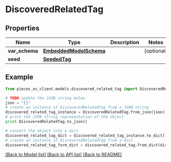# DiscoveredRelatedTag


## Properties

Name | Type | Description | Notes
------------ | ------------- | ------------- | -------------
**var_schema** | [**EmbeddedModelSchema**](EmbeddedModelSchema.md) |  | [optional] 
**seed** | [**SeededTag**](SeededTag.md) |  | 

## Example

```python
from pieces_os_client.models.discovered_related_tag import DiscoveredRelatedTag

# TODO update the JSON string below
json = "{}"
# create an instance of DiscoveredRelatedTag from a JSON string
discovered_related_tag_instance = DiscoveredRelatedTag.from_json(json)
# print the JSON string representation of the object
print DiscoveredRelatedTag.to_json()

# convert the object into a dict
discovered_related_tag_dict = discovered_related_tag_instance.to_dict()
# create an instance of DiscoveredRelatedTag from a dict
discovered_related_tag_form_dict = discovered_related_tag.from_dict(discovered_related_tag_dict)
```
[[Back to Model list]](../README.md#documentation-for-models) [[Back to API list]](../README.md#documentation-for-api-endpoints) [[Back to README]](../README.md)



